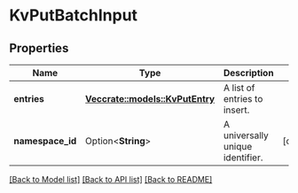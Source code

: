 # KvPutBatchInput

## Properties

Name | Type | Description | Notes
------------ | ------------- | ------------- | -------------
**entries** | [**Vec<crate::models::KvPutEntry>**](KvPutEntry.md) | A list of entries to insert. | 
**namespace_id** | Option<**String**> | A universally unique identifier. | [optional]

[[Back to Model list]](../README.md#documentation-for-models) [[Back to API list]](../README.md#documentation-for-api-endpoints) [[Back to README]](../README.md)


